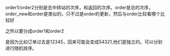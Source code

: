 order1/order2分别是去中转站的次序，和返回的次序。order是总的次序，order_new和order是类似的，只不过是order的更新，然后与order比较看哪个比较好

之所以要分成order1和order2

是因为比如订单过去是12345，回来可能会变成54321,他们是独立的。可以分别进行随机排序。